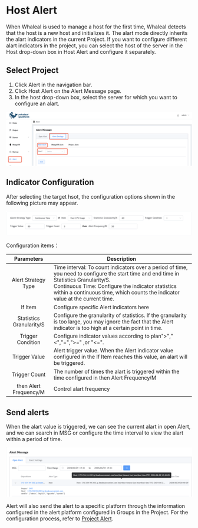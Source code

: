 # Host Alert

When Whaleal is used to manage a host for the first time, Whaleal detects that the host is a new host and initializes it. The alart mode directly inherits the alart indicators in the current Project. If you want to configure different alart indicators in the project, you can select the host of the server in the Host drop-down box in Host Alert and configure it separately.

## Select Project

1. Click Alert in the navigation bar.
2. Click Host Alert on the Alert Message page.
3. In the host drop-down box, select the server for which you want to configure an alart.

![hostAlert](../../images/whaleal-platform-Images/09-alert/host-alert.png)

## Indicator Configuration

After selecting the target hsot, the configuration options shown in the following picture may appear.

![hsotAlertConfig](../../images/whaleal-platform-Images/09-alert/hsot-alert-config.png)

Configuration items：



|        Parameters        | Description                                                  |
| :----------------------: | ------------------------------------------------------------ |
|   Alert Strategy Type    | Time interval: To count indicators over a period of time, you need to configure the start time and end time in Statistics Granularity/S.<br/> Continuous Time: Configure the indicator statistics within a continuous time, which counts the indicator value at the current time. |
|         If Item          | Configure specific Alert indicators here                     |
| Statistics Granularity/S | Configure the granularity of statistics. If the granularity is too large, you may ignore the fact that the Alert indicator is too high at a certain point in time. |
|    Trigger Condition     | Configure indicator values according to plan">","<","=",">=" ,or "<=". |
|      Trigger Value       | Alert trigger value. When the Alert indicator value configured in the If Item reaches this value, an alart will be triggered. |
|      Trigger Count       | The number of times the alart is triggered within the time configured in then Alert Frequency/M |
|  then Alert Frequency/M  | Control alart frequency                                      |



## Send alerts

When the alart value is triggered, we can see the current alart in open Alert, and we can search in MSG or configure the time interval to view the alart within a period of time.

![Alertapp](../../images/whaleal-platform-Images/09-alert/alert-app.png)

Alert will also send the alert to a specific platform through the information configured in the alert platform configured in Groups in the Project. For the configuration process, refer to [Project Alert](./03-project-alert.md).
